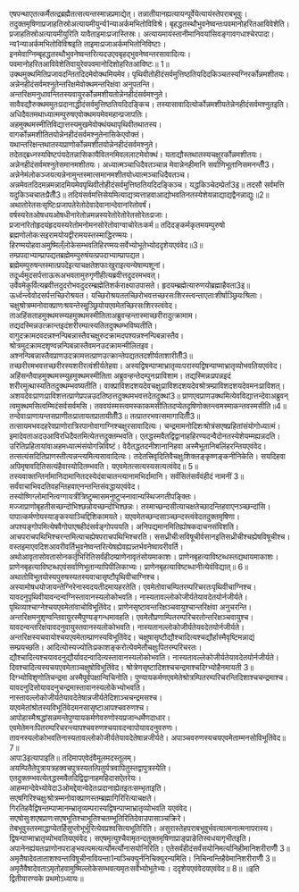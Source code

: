 

  
एषपन्थाएतत्कर्मैतत्द्रब्रह्मैतत्सत्यन्तस्मान्नप्रमाद्येत्। तन्नातीयानह्यत्यायन्पूर्वेयेत्यायंस्तेपराबभूवुः। तदुक्तमृषिणाप्रजाहतिस्रोअत्यायमीयुर्न्य1न्याअर्कमभितोविविश्रे। बृहद्धतस्थौभुवनेष्वन्तःपवमानोहरितआविवेशेति। प्रजाहतिस्रोअत्यायमीयुरिति यावैताइमाःप्रजास्तिस्रः। अत्यायमायंस्तानीमानिवयांसिवङ्गावगधाश्चेरपादा। न्य1न्याअर्कमभितोविविश्रइति ताइमाःप्रजाअर्कमभितोनिविष्टाः। इनमेवाग्निम्बृहद्धतस्थौभुवनेष्वन्तरित्यदउएवबृहद्भुवनेष्वन्तरसावादित्यः। पवमानोहरितआविवेशेतिवायुरेवपवमानोदिशोहरितआविष्टः॥ 1॥  
उक्थमुक्थमितिप्रजावदन्तितदिदमेवोक्थमियमेव। पृथिवीतोहीदंसर्वमुत्तिष्ठतियदिदकिञ्चतस्यग्निरर्कोन्नमशीतयः। अन्नेनहीदंसर्वमश्नुतेन्तरिक्षमेवोक्थमन्तरिक्षंवा अनुपतन्ति। अन्तरिक्षमनुधावन्तितस्यवायुरर्कोन्नमशीयतोन्नेनहीदंसर्वमश्नुते। सावैवद्यौरुक्थममुतःप्रदानाद्धीदंसर्वमुत्तिष्ठतियदिदङ्किच। तस्यासावादित्योर्कोन्नमशीयतेन्नेनहीदंसर्वमश्नुतइति। अधिदैवतमथाध्यात्मम्पुरुषएवोक्थमयमेवमहान्प्रजापतिः। अहमुक्थमस्मीतिविद्यात्तस्यमुखमेवोक्थंयथापृथिवीतथातस्य। वागर्कोन्नमशीतितयोन्नेनहीदंसर्वमश्नुतेनासिकेएवोक्तं। यथान्तरिक्षन्तथातस्यप्राणोर्कोन्नमशीतयोन्नेनहीदंसर्वमश्नुते। तदेतद्ब्रध्नस्यविष्टपंयदेतन्नासिकायैवितनमिवललाटमेवोक्थं। यताद्यौस्तथातस्यचक्षुरर्कोन्नमशीतयः। अन्नेनहीदंसर्वमश्नुतेसमानमशीतयः। अध्यात्मञ्चाधिदैवतञ्चान्न मेवान्नेनहीमानि सर्वाणिभूतानिसमनन्तीँ3। अन्नेनेमंलोकञ्जयत्यन्नेनामुन्तस्मात्समानमशीतयोध्यात्मञ्चाधिदैवतञ्च। अन्नमेवतदिदमन्नमन्नादमियमेवपृथिवीतोहीदंसर्वमुत्तिष्ठतियदिदङ्किञ्च। यद्धकिञ्चेदम्प्रेर्ता3इ॥ तदसौ सर्वमत्ति यदुकिञ्चचातःप्रैतीँ3॥ तदियंसर्वमत्तिसेयमित्याद्यत्र्यत्ताहवाआद्योभवतिनतस्येशेयन्नाद्याद्यद्वैनन्नाद्युः॥2॥  
अथातोरेतसःसृष्टिःप्रजापतेरेतोदेवादेवानान्देवानांरेतोवर्षं। वर्षस्यरेतओषधयओषधीनारेतोन्नमन्नस्यरेतोरेतोरेतसोरेतःप्रजाः। प्रजानांरेतोहृदयंहृदयस्यरेतोमनोमनसोरेतोवाग्वाचोरेतःकर्म॥ तदिदङ्कर्मकृतमयम्पुरुषो ब्रह्मणोलोकःसइरामयोयद्वीरामयस्तस्माद्धिरण्मयः। हिरण्मयोहवाअमुष्मिल्ँलोकेसम्भवतिहिरण्मयःसर्वेभ्योभूतेभ्योददृशेयएवंवेद॥3॥  
तम्प्रपदाभ्याम्प्रापद्यतब्रह्मेमम्पुरुषंयत्प्रपदाभ्याम्प्रापद्यत। ब्रह्मेमम्पुरुषन्तस्मात्प्रपदेइत्याचक्षतेशफाःखुराइत्यन्येषाम्पशूनां। तदूर्ध्वमुदसर्पत्ताऊरूअभवतामुरुगृणीहीत्यब्रवीत्तदुदरमभवत्। उर्वेवमेकुर्वित्यब्रवीत्तदुदरोभवदुदरम्ब्रह्मेतिशर्कराक्ष्याउपासते। हृदयम्ब्रह्मेत्यारुणयोब्रह्माहैवता3इ॥ ऊर्ध्वन्त्वेवोदसर्पत्तच्छिरोश्रयत। यच्छिरोश्रयततच्छिरोभवत्तच्छरसःशिरस्त्वन्ताएताःशीर्षाञ्छ्रियःश्रिताः। चक्षुश्रोत्रम्मनोवाक्प्राणःश्रयन्तेस्मॢञ्छ्रियोयएवमेतच्छिरसःशिरस्त्वंवेद। ताअहिंसताहमुक्थमस्म्यहमुक्थमस्मीतिताअब्रुवन्हन्तास्माच्छरीरादुत्क्रामाम। तद्यदस्मिन्नउत्क्रान्तइदंशरीरम्पत्स्यतितदुक्थम्भविष्यतीति। वागुदक्रामदवदन्नश्नन्पिबन्नास्तैवचक्षुरुदक्रामदपश्यन्नश्नन्पिबन्नास्तैव। श्रोत्रमुदक्रामदशृण्वन्नन्पिबन्नास्तैवमनउदक्रामन्मीलितइव। अश्नन्पिबन्नास्तैवप्राणउदक्रामत्तत्प्राणउत्क्रान्तेपद्यततदशीर्यताशारीतीँ3॥ तच्छरीरमभवत्तच्छरीरस्यशरीरत्वंशीर्यतेहवा। अस्यद्विषन्पाप्माभ्रातृव्यःपरास्यद्विषन्पाप्माभ्रातृव्योभवतियएवंवेद। अहिंसन्तैवाहमुक्थमस्म्युहमुक्थमस्मीतिता अब्रुवन्हन्तेदम्पुनःप्राविशाम। तद्यस्मिन्नःप्रपन्नइदं शरीरमुत्थास्यतितदुक्थम्भवष्यतीति। वाक्प्राविशदशयदेवचक्षुःप्राविशदशयदेवश्रोत्रम्प्राविशदशयदेवमनःप्राविशत्। अशयदेवःप्राणःप्राविशत्तत्प्राणेप्रपन्नउदतिष्ठत्तदुक्थमभवत्तदेतदुक्थां3॥ प्राणएवप्राणउक्थमित्येवविद्यात्तन्देवाअब्रुवन् त्वमुक्थमसित्वम्मिदंसर्वसर्वमसि। तववयंस्मस्त्वमस्काकमसीतितदप्येतदृषिणोक्तन्त्वमस्माकन्तवस्मसीति॥4॥  
तन्देवाःप्राणायन्तसप्राणीतःप्रातायतप्रातायीतीँ3॥ तत्प्रातरभवत्समागादितीँ3॥ तत्सायमभवदहरेवप्राणोरात्रिरपानोवागाग्निश्चक्षुरसावादित्यः। चन्द्रमामनोदिशःश्रोत्रंसएषप्रहितांसंयोगोध्यात्मं। इमादेवताअदउआविरधिदैवतमित्येतत्तदुक्तम्भवति। एतद्धस्मवैतद्विद्वानाहहिरण्यदन्वैदोनतस्येशेयम्मह्यन्नदति। उरितिप्रहितायांवाअहमध्यात्मंसंयोगन्निविष्टं। वेदैतद्धतदनीशानानिहवा अस्मैभूतानिबलिंहरन्तियएवंवेद। तत्सत्यंसदितिप्राणस्तीत्यन्नन्त्यमित्यसावादित्यः। तदेतत्त्रिवृदितिवैचक्षुःशिक्लङ्कृष्णङ्कनीनिकेति। सयदिहवा अपिमृषावदितिसत्यंहैवास्योदितम्भवति। यएवमेतत्सत्यस्यसत्यत्वंवेद॥ 5॥  
तस्यवाक्तन्तिर्नामानिदामानितदस्येदंवाचातन्त्यानामभिर्दामानि। सर्वंसितंसर्वंवंहीदं नामनीं 3॥ सर्वंवाचाभिवदतिवहन्तिहवाएनन्तन्तिसंवद्धायएवंवेद। तस्योष्णिग्लोमानित्वग्गायत्रीत्रिष्टुम्मासमनुष्टुप्स्नावान्यस्थिजगतीपङ्क्तिः। मज्जाप्राणोबृहतीसच्छन्दोभिश्छन्नोयच्छन्दोभिश्छन्नः। तस्माच्छन्दसीत्याचक्षतेच्छादन्तिहवाएनञ्च्छन्दांसि। पापात्कर्मणोयस्याङ्कस्याञ्चिद्दिशिकामयते। यएवमेतच्छन्दसाञ्च्छन्दस्त्वंवेदतदुक्तमृषिणा। अपश्यङ्गोपमित्येषवैगोपाएषहीदंसर्वङ्गोपययति। अनिपद्यमानमितिह्योषकदाचनसंविशति। आचपराचपथिभिश्चरन्तमित्याचह्येषपराचपथिभिश्चरति। ससध्रीचीःसविषूचीर्वसानइतिसध्रीचीश्चह्येषविषूचीश्च। वस्तइमाएवदिशआवरीवर्तिभुवनेष्वन्तरित्येषह्येवह्यन्न्तर्भवनेष्वावरीवर्ति। अथोआवृतासोवतासोनकर्तृभिरितिसर्वंहीदम्प्राणेनावृतंसोयमाकाशः। प्राणेनबृहत्याविष्टब्धस्तद्यथायमाकाशः। प्राणेनबृहत्याविष्टब्धएवंसर्वाणिभूतान्यापिपीलिकाभ्यः। प्राणेनबृहत्याविष्टब्धानीत्येवंविद्यात्॥ 6॥  
अथातोविभूतयोस्यपुरुषस्यतस्यवाचासृष्टौपृथिवीचाग्निश्च। अस्यामोषधयोजायन्तेग्निरेनास्वदयतीदमायहरतेति। एवमेतोवाचम्पितरम्परिचरतःपृथिवीचाग्निश्च। यावदनुपृथिवीयावन्दन्वग्निस्तावानस्यलोकोभवति। नास्यतावल्लोकोजीर्यतेयावदेतयोर्नजीर्यते। पृथिव्याश्चाग्नेश्चयएवमेतांवाचोविभूतिंवेद। प्राणेनसृष्टावन्तरिक्षञ्चवायुश्चान्तरिक्षंवा अनुचरन्ति। अन्तरिक्षमनुशृण्वन्तिवायुरस्मैपुण्यङ्गन्धमावहति। एवमेतौप्रणाम्पितरम्परिचरतोन्तरिक्षञ्चवायुश्च। यावदन्वन्तरिक्षंयावदनुवायुस्तवानस्यलोकोभवति। नास्यतानल्लोकोजीर्यतेयवदेतयोर्नजीर्यते। अन्तरिक्षस्यचवायोश्चयएवमेताम्प्राणस्यविभूतिंवेद। चक्षुषासृष्टौद्यौश्चादित्यश्चद्यौर्हास्मैवृष्टिमन्नाद्यं सम्प्रयच्छति। आदित्योस्यज्योतिःप्रकाशङ्करोत्येवमेतौचक्षुःपितरम्परिचरतः। द्यौश्चादित्यश्चयावदनुद्यौर्यावदन्वादित्यस्तावानस्यलोकोभवति। नास्यतावल्लेकोजीर्यतेयावदेतयोर्नजीर्यते। दिवश्चादित्यस्यचयएवमेताञ्चक्षुषोविभूतिंवेद। श्रोत्रेणसृष्टादिशश्चचन्द्रमाश्चदिग्भ्योहैनमायती 3॥ दिग्भ्योविशृणोतिचन्द्रमा अस्मैपूर्वपक्षान्विचिनोति। पुण्यायकर्मणएवमेतेश्रोत्रम्पितरम्परिचरन्तिदिशाश्चचन्द्रमाश्च। यावदनुदिसोयावदनुचन्द्रमास्तावानस्यलोकेभ्योभवति। नास्तावल्लोकोजीर्यतेयावदेतेषान्नजीर्यतेदिशाञ्चचन्द्रमसश्च। यएवमेतांश्रोतस्यविभूतिंवेदमनसासृष्टाआपश्चवरुणश्च। आपोहास्मैश्रद्धांसन्नमन्तेपुण्यायकर्मणेवरुणोस्यप्रजान्धर्मेणदाधार। एवमेतेमनःपितरम्परिचरन्त्यापश्चवरुणश्चयावदन्वापोयावदनुवरुणः। तावनस्यलोकोभवतिनास्यतावल्लोकोजीर्यतेयावदेतेषान्नजीर्यते। अपाञ्चवरुणस्यचयएवमेताम्मनसोविभूतिंवेद॥ 7॥  
आपा3इत्यापाइति॥ तदिमापएवेदंवैमूलमदस्तूलम्। अयम्पितैतेपुत्रायत्रहक्वचपुत्रस्यतत्पितुर्यत्रवापितुस्तद्वापुत्रस्येति। एतदुक्तम्भवत्येतद्धस्मवैतदिद्विद्वानाहमहिदासऐतरेयः। आहम्मान्देवेभ्योवेदा3ओमद्देवान्वेदेतःप्रदानाह्येतइतःसम्भृताइति। सएषगिरिश्चक्षुःश्रोत्रम्मनोवाक्प्राणस्तम्ब्रह्मागिरिरित्याचक्षते। गिरतिहवैद्विषन्तम्पाप्मानम्भ्रातृव्यम्परास्यद्विषन्पाप्माभ्रातृव्योभवति यएवंवेद। सएषोसुःशएषप्राणःसएषभूतिश्चाभूतिश्चतम्भूतिरितिदेवाउपासाञ्चक्रिरे। तेबभूवुस्तस्माद्धाप्येतर्हिसुप्तोभूर्भूरित्येवप्रश्वसित्यभूतिरिति। असुरास्तेहपराबभूवुर्भवत्यात्मनात्मनापरास्य। द्विषन्पाप्माभ्रातृव्योभवतियएवंवेद। सएषमृत्युश्चैवामृतन्दतुक्तमृषिणाप्राङ्प्राङेतिस्वधयागृभीतइति। अपानेनह्यंयतःप्राणोनपराङ्भवत्यमत्यर्त्योमर्त्योनासयोनिरिति। एतेसर्वंहीदंसर्वंसयोनिमर्त्यानिहीमानिशरीराणीँ 3॥ अमृतैषादेवताताशश्वन्ताविषूचीनावियन्ता1न्यञ्चिक्युर्ननिचिक्युरन्यमिति। निचिन्वन्तिहैवेमानिशरीराणीँ 3॥ अमृतैवैषादेवताऽमृतोहवामुष्मिल्लोकेसम्भवत्यमृतःसर्वेभ्योभूतेभ्यः। ददृशेयएवंवेदयएवंवेद॥ 8॥ ॥इति द्वितीयारण्यके प्रथमोऽध्यायः॥  
